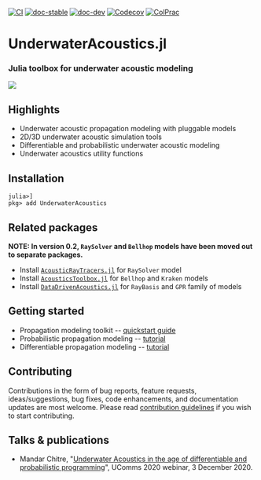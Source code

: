 [![CI](https://github.com/org-arl/UnderwaterAcoustics.jl/workflows/CI/badge.svg)](https://github.com/org-arl/UnderwaterAcoustics.jl/actions)
[![doc-stable](https://img.shields.io/badge/docs-stable-blue.svg)](https://org-arl.github.io/UnderwaterAcoustics.jl/stable)
[![doc-dev](https://img.shields.io/badge/docs-latest-blue.svg)](https://org-arl.github.io/UnderwaterAcoustics.jl/dev)
[![Codecov](https://codecov.io/gh/org-arl/UnderwaterAcoustics.jl/branch/master/graph/badge.svg)](https://codecov.io/gh/org-arl/UnderwaterAcoustics.jl)
[![ColPrac](https://img.shields.io/badge/ColPrac-contributing-blueviolet)](CONTRIBUTING.md)

# UnderwaterAcoustics.jl

### Julia toolbox for underwater acoustic modeling

![](https://org-arl.github.io/UnderwaterAcoustics.jl/dev/images/txloss1.png)

## Highlights

- Underwater acoustic propagation modeling with pluggable models
- 2D/3D underwater acoustic simulation tools
- Differentiable and probabilistic underwater acoustic modeling
- Underwater acoustics utility functions

## Installation

```julia-repl
julia>]
pkg> add UnderwaterAcoustics
```

## Related packages

**NOTE: In version 0.2, `RaySolver` and `Bellhop` models have been moved out to separate packages.**

- Install [`AcousticRayTracers.jl`](https://github.com/org-arl/AcousticRayTracers.jl) for `RaySolver` model
- Install [`AcousticsToolbox.jl`](https://github.com/org-arl/AcousticsToolbox.jl) for `Bellhop` and `Kraken` models
- Install [`DataDrivenAcoustics.jl`](https://github.com/org-arl/DataDrivenAcoustics.jl) for `RayBasis` and `GPR` family of models

## Getting started

- Propagation modeling toolkit -- [quickstart guide](https://org-arl.github.io/UnderwaterAcoustics.jl/stable/pm_basic.html)
- Probabilistic propagation modeling -- [tutorial](https://org-arl.github.io/UnderwaterAcoustics.jl/stable/tut_turing.html)
- Differentiable propagation modeling -- [tutorial](https://org-arl.github.io/UnderwaterAcoustics.jl/stable/tut_autodiff.html)

## Contributing

Contributions in the form of bug reports, feature requests, ideas/suggestions, bug fixes, code enhancements, and documentation updates are most welcome. Please read [contribution guidelines](CONTRIBUTING.md) if you wish to start contributing.

## Talks & publications

- Mandar Chitre, "[Underwater Acoustics in the age of differentiable and probabilistic programming](https://www.facebook.com/watch/live/?v=2473971036238315)", UComms 2020 webinar, 3 December 2020.
